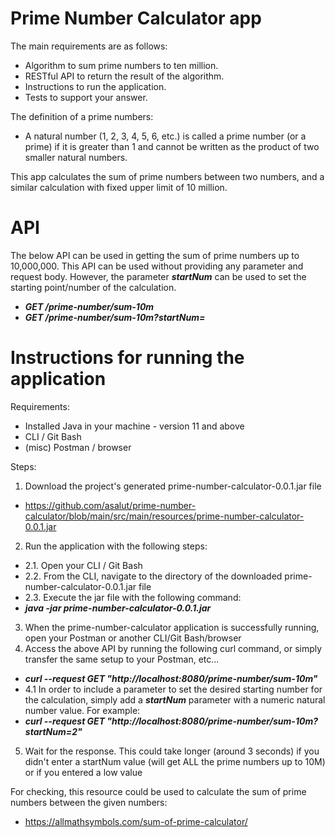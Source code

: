 # Prime Number Calculator app
The main requirements are as follows:
- Algorithm to sum prime numbers to ten million.
- RESTful API to return the result of the algorithm.
- Instructions to run the application.
- Tests to support your answer.

The definition of a prime numbers:
- A natural number (1, 2, 3, 4, 5, 6, etc.) is called a prime number (or a prime) if it is greater than 1 and cannot be written as the product of two smaller natural numbers.

This app calculates the sum of prime numbers between two numbers, and a similar calculation with fixed upper limit of 10 million.

# API
The below API can be used in getting the sum of prime numbers up to 10,000,000. 
This API can be used without providing any parameter and request body. 
However, the parameter ***startNum*** can be used to set the starting point/number of the calculation.

- ***GET /prime-number/sum-10m***
- ***GET /prime-number/sum-10m?startNum=<insert numeric value>***

# Instructions for running the application
Requirements:
- Installed Java in your machine - version 11 and above
- CLI / Git Bash
- (misc) Postman / browser

Steps:
1. Download the project's generated prime-number-calculator-0.0.1.jar file
- https://github.com/asalut/prime-number-calculator/blob/main/src/main/resources/prime-number-calculator-0.0.1.jar
2. Run the application with the following steps:
- 2.1. Open your CLI / Git Bash
- 2.2. From the CLI, navigate to the directory of the downloaded prime-number-calculator-0.0.1.jar file
- 2.3. Execute the jar file with the following command:
- ***java -jar prime-number-calculator-0.0.1.jar***
3. When the prime-number-calculator application is successfully running, open your Postman or another CLI/Git Bash/browser
4. Access the above API by running the following curl command, or simply transfer the same setup to your Postman, etc...
- ***curl --request GET "http://localhost:8080/prime-number/sum-10m"***
- 4.1 In order to include a parameter to set the desired starting number for the calculation, simply add a ***startNum*** parameter with a numeric natural number value. For example:
- ***curl --request GET "http://localhost:8080/prime-number/sum-10m?startNum=2"***
5. Wait for the response. This could take longer (around 3 seconds) if you didn't enter a startNum value (will get ALL the prime numbers up to 10M) or if you entered a low value 

For checking, this resource could be used to calculate the sum of prime numbers between the given numbers:
- https://allmathsymbols.com/sum-of-prime-calculator/

